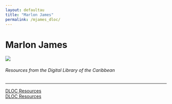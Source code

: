 ```yaml
---
layout: defaultau
title: "Marlon James"
permalink: /mjames_dloc/
---
```

<!-- partial:index.partial.html -->
<div class="content">
    <h1>Marlon James</h1>
    <div class="quote">
        <div><img src="http://t2.gstatic.com/licensed-image?q=tbn:ANd9GcQ_93wTndanFv9OK4700RzDN0xboc1Q0VXqjyHn0P1H1wwvLRzZmYygTemMJGHKHPA-oMR5_I3DkIBHNoQ" class="logo"></div>
    </div>
    <body>
    <h6>Resources from the Digital Library of the Caribbean</h6><hr> 
        <a href="https://www.dloc.com/AA00048586/00001/pdf" target="_blank">DLOC Resources</a><br>
        <a href="https://www.dloc.com/AA00090268/00020/pdf" target="_blank">DLOC Resources</a><br>
    </body> 
          </div>
  <!-- partial -->
<script src='https://cdnjs.cloudflare.com/ajax/libs/jquery/3.1.1/jquery.min.js'></script><script  src="{{ site.baseurl }}/assets/js/authorscript.js"></script>
